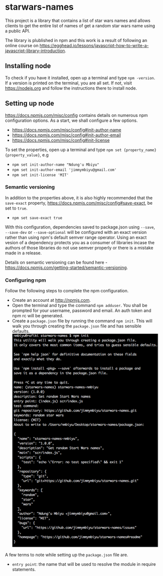 # starwars-names
This project is a library that contains a list of star wars names and allows clients to get the entire list of names of get a random star wars name using a public API.

The library is plublished in npm and this work is a result of following an online course on https://egghead.io/lessons/javascript-how-to-write-a-javascript-library-introduction.

## Installing node
To check if you have it installed, open up a terminal and type `npm -version`. If a version is printed on the terminal, you are all set. If not, visit https://nodejs.org and follow the instructions there to install node.

## Setting up node
https://docs.npmjs.com/misc/config contains details on numerous npm configuration options. As a start, we shall configure a few options.
- https://docs.npmjs.com/misc/config#init-author-name
- https://docs.npmjs.com/misc/config#init-author-email
- https://docs.npmjs.com/misc/config#init-license

To set the properties, open up a terminal and type `npm set {property_name} {property_value}`, e.g 
- `npm set init-author-name "Ndung'u Mbiyu"`
- `npm set init-author-email 'jimmymbiyu@gmail.com'`
- `npm set init-license 'MIT'`

### Semantic versioning
In addition to the properties above, it is also highly recommended that the `save-exact` property, https://docs.npmjs.com/misc/config#save-exact, be set to `true`. 
- `npm set save-exact true`

With this configuration, dependencies saved to package.json using `--save`, `--save-dev` or `--save-optional` will be configured with an exact version rather than using npm's default semver range operator. Using an exact vesion of a dependency protects you as a consumer of libraries incase the authors of those libraries do not use semver properly or there is a mistake made in a release.

Details on semantic versioning can be found here - https://docs.npmjs.com/getting-started/semantic-versioning.

### Configuring npm
Follow the following steps to complete the npm configuration.
- Create an account at http://npmjs.com.
- Open the terminal and type the command `npm adduser`. You shall be prompted for your username, password and email. An auth token and npm rc will be generated.
- Create a `package.json` file by running the command `npm init`. This will walk you through creating the `package.json` file and has sensible defaults.
![npm init](docs/images/npm-init.png)
 
A few terms to note while setting up the `package.json` file are.
- `entry point`: the name that will be used to resolve the module in require statements.

